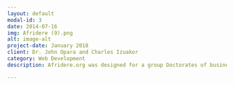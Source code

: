 ```yaml
---
layout: default
modal-id: 3
date: 2014-07-16
img: Afridere (9).png
alt: image-alt
project-date: January 2018
client: Dr. John Opara and Charles Izuakor
category: Web Development
description: Afridere.org was designed for a group Doctorates of business and economics. This website serves as database for researchers in underrepresented areas (primarily Africa) who cannot get published or get recognition for their work. Afriedere also provides services for editing and reviewing manuscripts, and highlighting important stories from regions in Africa. The website is set for a redevelopment in the upcoming years (phase II).

---
```

